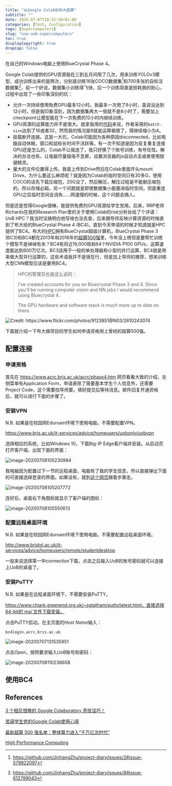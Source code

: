 ```yaml
---
title: "从Google Colab到布大超算"
subtitle: ""
date: 2020-07-07T10:33:30+01:00
categories: [Tech, Configuration]
tags: [Supercomputers]
slug: "use-uob-supercomputers"
toc: true
displayCopyright: true
dropCap: false
---
```


在自己的Windows电脑上使用BlueCrystal Phase 4。

<!--more-->

Google Colab提供的GPU资源我在三到五月间用了几次，用来训练YOLOv3模型，成功训练出来的是两次，分别是训练16张COCO数据集[^1]和700多张的自标注数据集[^2]，前一个好说，数据集小训练得飞快，后一个训练简直是损耗我的耐心，过程中出现了一些印象深刻的坑：

[^1]:https://github.com/JinhangZhu/project-diary/issues/2#issue-579922097
[^2]:https://github.com/JinhangZhu/project-diary/issues/8#issue-612799043

- 允许一次持续使用免费GPU最多12小时。我最多一次用了8小时，虽说没达到12小时，但是我印象深刻，因为数据集再大一倍就不是8小时了，需要加上checkpoint让模型能在下一次免费的12小时内继续训练。
- GPU资源的运算能力并不是很大。就拿我用的[代码](https://github.com/ultralytics/yolov3)来说，作者采用的`batch-size`达到了16或者32，然而我的情况是8就是运算极限了，得继续缩小为4。
- 挂载断开连接。这是一大坑，Colab可能因为各种原因disconnected，比如电脑自动休眠，窗口和鼠标长时间不活跃等。有一次不知道是因为反复重复连接GPU还是怎么的，Colab不让我连了，我只好换了个账号训练，有号任性。解决的办法也有，让电脑尽量插电不息屏，设置浏览器的js自动点击或者使用按键精灵。
- 量大的文件位置得上传。我是上传到Drive然后在Colab里面开头mount Drive，为什么要这么麻烦呢？就是因为Colab的临时空间只有30多G，使用COCO的话先下载压缩包，20G没了，然后解压，解压过程是不能删压缩包的，所以存储必超。另一个问题就是即使数据集小能塞进临时空间，但是重连GPU之后临时空间会消失......网速慢的时候，这个问题会搞人。

但是还是觉得Google很棒，能提供免费的GPU资源给学生党用。后来，RRP老师Richards在我的Research Plan里的关于使用Colab的risk分析处给了个评语：UoB HPC？我当时没搞明白他写啥也没去查，后来跟导师反映计算资源的时候直到了布大给的BlueCrystal Phase 4 (BC4)。直到今天申请的时候才知道就是HPC提供了BC4。布大的[HPC](http://uob-hpc.github.io/)拥有BlueCrystal超级计算机，BlueCrystal Phase 3 (BC3)和BC4都在2013年和2016年的[超算500强](http://www.top500.org/)里，今年没上榜但是要帮忙训练个模型不是绰绰有余？BC4有将近16,000核和64个NVIDIA P100 GPUs，运算速度能达到600万亿次。BC3适用于一般的单处理器和小型的并行运算，BC4就是用来做大型并行运算的，这些术语我并不是很在行，但是加上导师的推荐，想来训练大型CNN模型应该是要用BC4。

> HPC的管理员也是这么说的：
>
> I've created accounts for you on Bluecrystal Phase 3 and 4. Since you'll
> be running computer vision and NN jobs I would recommend using Bluecrystal 4.
>
> The GPU hardware and software stack is much more up to date on there.

<img src="https://live.staticflickr.com/3162/2610243074_6be9589068.jpg" title="Credit: https://www.flickr.com/photos/9123851@N03/2610243074">

下面就介绍一下布大做项目的学生如何申请资格用上曾经的超算500强。

## 配置连接

### 申请资格

首先在 https://www.acrc.bris.ac.uk/acrc/phase4.htm 网页看看大致的介绍，左侧菜单有Application Form，申请表除了需要基本学生个人信息外，还需要Project Code，这个需要找导师要。填好提交后等待消息。邮件回复开通资格后，就可以进行下面的步骤了。

### 安装VPN

N.B. 如果是在校园网Eduroam环境下使用电脑，不需要配置VPN。

https://www.bris.ac.uk/it-services/advice/homeusers/uobonly/uobvpn

选择相应的系统，比如Windows 10，下载Big-IP Edge客户端并安装。从启动页打开客户端，出现下面的界面：

![image-20200708105230994](https://i.loli.net/2020/07/08/9cfEwS4FN67JVrK.png)

我电脑因为配置过下一节的远程桌面，电脑有了我的学生信息，所以直接弹出下面的可直接选择登录的界面。如果没有，就到[这个网页](https://www.bris.ac.uk/it-services/advice/homeusers/uobonly/uobvpn/howto/windows/)跟着步骤走。

![image-20200708105207772](https://i.loli.net/2020/07/08/xiUYtdgVS9DmuKw.png)

连好后，桌面右下角图标就显示了客户端的图标：

![image-20200708105550613](https://i.loli.net/2020/07/08/OwpYU6QyMCHGTos.png)

### 配置远程桌面环境

N.B. 如果是在校园网Eduroam环境下使用电脑，不需要配置远程桌面环境。

http://www.bristol.ac.uk/it-services/advice/homeusers/remote/studentdesktop

一般来说选择第一中connection下载，点击之后输入UoB的账号密码就可以连接上UoB的桌面了。

### 安装PuTTY

N.B. 如果是在远程桌面环境下，不需要安装PuTTY。

https://www.chiark.greenend.org.uk/~sgtatham/putty/latest.html，直接选择64-bit的`msi`文件下载安装。

点击PuTTY启动，在主页面的*Host Name*输入：

```
bc4login.acrc.bris.ac.uk
```

![image-20200707131535951](https://i.loli.net/2020/07/07/a8JRvYOVC6Bz7GE.png)

点击*Open*，按照要求输入UoB账号和密码：

![image-20200708110236658](https://i.loli.net/2020/07/08/tdPxLJWOqiQE7B1.png)

## 使用BC4



## References

[3 个相见恨晚的 Google Colaboratory 奇技淫巧！](https://zhuanlan.zhihu.com/p/56581879)

[苦逼学生党的Google Colab使用心得](https://zhuanlan.zhihu.com/p/54389036)

[最新超算 500 强名单：整体算力进入“千万亿次时代”](http://www.mittrchina.com/news/4009)

[High Performance Computing](https://www.bristol.ac.uk/acrc/high-performance-computing/)
